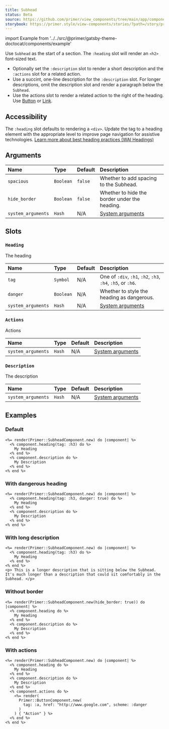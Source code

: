 ```yaml
---
title: Subhead
status: Beta
source: https://github.com/primer/view_components/tree/main/app/components/primer/subhead_component.rb
storybook: https://primer.style/view-components/stories/?path=/story/primer-subhead-component
---
```


import Example from '../../src/@primer/gatsby-theme-doctocat/components/example'

<!-- Warning: AUTO-GENERATED file, do not edit. Add code comments to your Ruby instead <3 -->

Use `Subhead` as the start of a section. The `:heading` slot will render an `<h2>` font-sized text.

- Optionally set the `:description` slot to render a short description and the `:actions` slot for a related action.
- Use a succint, one-line description for the `:description` slot. For longer descriptions, omit the description slot and render a paragraph below the `Subhead`.
- Use the actions slot to render a related action to the right of the heading. Use [Button](/components/button) or [Link](/components/link).

## Accessibility

The `:heading` slot defaults to rendering a `<div>`. Update the tag to a heading element with the appropriate level to improve page navigation for assistive technologies.
[Learn more about best heading practices (WAI Headings)](https://www.w3.org/WAI/tutorials/page-structure/headings/)

## Arguments

| Name | Type | Default | Description |
| :- | :- | :- | :- |
| `spacious` | `Boolean` | `false` | Whether to add spacing to the Subhead. |
| `hide_border` | `Boolean` | `false` | Whether to hide the border under the heading. |
| `system_arguments` | `Hash` | N/A | [System arguments](/system-arguments) |

## Slots

### `Heading`

The heading

| Name | Type | Default | Description |
| :- | :- | :- | :- |
| `tag` | `Symbol` | N/A | One of `:div`, `:h1`, `:h2`, `:h3`, `:h4`, `:h5`, or `:h6`. |
| `danger` | `Boolean` | N/A | Whether to style the heading as dangerous. |
| `system_arguments` | `Hash` | N/A | [System arguments](/system-arguments) |

### `Actions`

Actions

| Name | Type | Default | Description |
| :- | :- | :- | :- |
| `system_arguments` | `Hash` | N/A | [System arguments](/system-arguments) |

### `Description`

The description

| Name | Type | Default | Description |
| :- | :- | :- | :- |
| `system_arguments` | `Hash` | N/A | [System arguments](/system-arguments) |

## Examples

### Default

<Example src="<div data-view-component='' class='Subhead hx_Subhead--responsive'>  <h3 data-view-component='' class='Subhead-heading'>    My Heading</h3>    <div data-view-component='' class='Subhead-description'>    My Description</div></div>" />

```erb
<%= render(Primer::SubheadComponent.new) do |component| %>
  <% component.heading(tag: :h3) do %>
    My Heading
  <% end %>
  <% component.description do %>
    My Description
  <% end %>
<% end %>
```

### With dangerous heading

<Example src="<div data-view-component='' class='Subhead hx_Subhead--responsive'>  <h3 data-view-component='' class='Subhead-heading Subhead-heading--danger'>    My Heading</h3>    <div data-view-component='' class='Subhead-description'>    My Description</div></div>" />

```erb
<%= render(Primer::SubheadComponent.new) do |component| %>
  <% component.heading(tag: :h3, danger: true) do %>
    My Heading
  <% end %>
  <% component.description do %>
    My Description
  <% end %>
<% end %>
```

### With long description

<Example src="<div data-view-component='' class='Subhead hx_Subhead--responsive'>  <h3 data-view-component='' class='Subhead-heading'>    My Heading</h3>    </div><p> This is a longer description that is sitting below the Subhead. It's much longer than a description that could sit comfortably in the Subhead. </p>" />

```erb
<%= render(Primer::SubheadComponent.new) do |component| %>
  <% component.heading(tag: :h3) do %>
    My Heading
  <% end %>
<% end %>
<p> This is a longer description that is sitting below the Subhead. It's much longer than a description that could sit comfortably in the Subhead. </p>
```

### Without border

<Example src="<div data-view-component='' class='Subhead hx_Subhead--responsive border-bottom-0 mb-0'>  <div data-view-component='' class='Subhead-heading'>    My Heading</div>    <div data-view-component='' class='Subhead-description'>    My Description</div></div>" />

```erb
<%= render(Primer::SubheadComponent.new(hide_border: true)) do |component| %>
  <% component.heading do %>
    My Heading
  <% end %>
  <% component.description do %>
    My Description
  <% end %>
<% end %>
```

### With actions

<Example src="<div data-view-component='' class='Subhead hx_Subhead--responsive'>  <div data-view-component='' class='Subhead-heading'>    My Heading</div>  <div data-view-component='' class='Subhead-actions'>    <a href='http://www.google.com' role='button' data-view-component='' class='btn-danger btn'>    Action  </a></div>  <div data-view-component='' class='Subhead-description'>    My Description</div></div>" />

```erb
<%= render(Primer::SubheadComponent.new) do |component| %>
  <% component.heading do %>
    My Heading
  <% end %>
  <% component.description do %>
    My Description
  <% end %>
  <% component.actions do %>
    <%= render(
      Primer::ButtonComponent.new(
        tag: :a, href: "http://www.google.com", scheme: :danger
      )
    ) { "Action" } %>
  <% end %>
<% end %>
```
